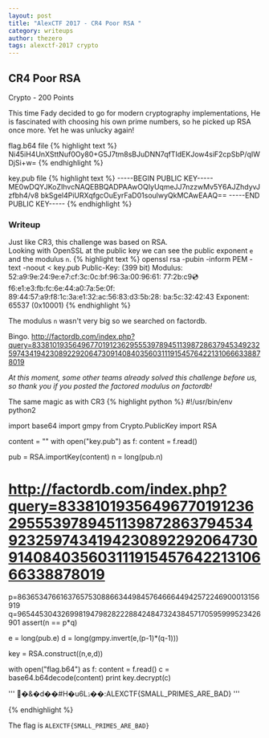 ```yaml
---
layout: post
title: "AlexCTF 2017 - CR4 Poor RSA "
category: writeups
author: thezero
tags: alexctf-2017 crypto
---
```


## CR4 Poor RSA 
Crypto - 200 Points

This time Fady decided to go for modern cryptography implementations, He is fascinated with choosing his own prime numbers, so he picked up RSA once more. Yet he was unlucky again!

flag.b64 file
{% highlight text %}
Ni45iH4UnXSttNuf0Oy80+G5J7tm8sBJuDNN7qfTIdEKJow4siF2cpSbP/qIWDjSi+w=
{% endhighlight %}

key.pub file
{% highlight text %}
-----BEGIN PUBLIC KEY-----
ME0wDQYJKoZIhvcNAQEBBQADPAAwOQIyUqmeJJ7nzzwMv5Y6AJZhdyvJzfbh4/v8
bkSgel4PiURXqfgcOuEyrFaD01soulwyQkMCAwEAAQ==
-----END PUBLIC KEY-----
{% endhighlight %}


### Writeup

Just like CR3, this challenge was based on RSA.  
Looking with OpenSSL at the public key we can see the public exponent `e` and the modulus `n`.
{% highlight text %}
openssl rsa -pubin -inform PEM -text -noout < key.pub
Public-Key: (399 bit)
Modulus:
    52:a9:9e:24:9e:e7:cf:3c:0c:bf:96:3a:00:96:61:
    77:2b:c9:cd:f6:e1:e3:fb:fc:6e:44:a0:7a:5e:0f:
    89:44:57:a9:f8:1c:3a:e1:32:ac:56:83:d3:5b:28:
    ba:5c:32:42:43
Exponent: 65537 (0x10001)
{% endhighlight %}

The modulus `n` wasn't very big so we searched on factordb.

Bingo. http://factordb.com/index.php?query=833810193564967701912362955539789451139872863794534923259743419423089229206473091408403560311191545764221310666338878019

*At this moment, some other teams already solved this challenge before us, so thank you if you posted the factored modulus on factordb!*

The same magic as with CR3
{% highlight python %}
#!/usr/bin/env python2

import base64
import gmpy
from Crypto.PublicKey import RSA

content = ""
with open("key.pub") as f:
    content = f.read()

pub = RSA.importKey(content)
n = long(pub.n)
# http://factordb.com/index.php?query=833810193564967701912362955539789451139872863794534923259743419423089229206473091408403560311191545764221310666338878019

p=863653476616376575308866344984576466644942572246900013156919
q=965445304326998194798282228842484732438457170595999523426901
assert(n == p*q)

e = long(pub.e)
d = long(gmpy.invert(e,(p-1)*(q-1)))

key = RSA.construct((n,e,d))

with open("flag.b64") as f:
    content = f.read()
    c = base64.b64decode(content)
    print key.decrypt(c)

'''
�&�d��#H�u6Lۮ��:ALEXCTF{SMALL_PRIMES_ARE_BAD}
'''

{% endhighlight %}

The flag is `ALEXCTF{SMALL_PRIMES_ARE_BAD}`